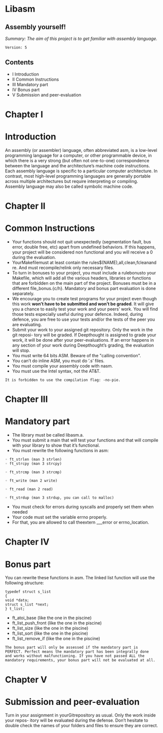 # Libasm

## Assembly yourself!

_Summary: The aim of this project is to get familiar with assembly language._

```
Version: 5
```

## Contents

- I Introduction
- II Common Instructions
- III Mandatory part
- IV Bonus part
- V Submission and peer-evaluation


# Chapter I

# Introduction

An assembly (or assembler) language, often abbreviated asm, is a low-level programming
language for a computer, or other programmable device, in which there is a very strong
(but often not one-to-one) correspondence between the language and the architecture’s
machine code instructions. Each assembly language is specific to a particular computer
architecture. In contrast, most high-level programming languages are generally portable
across multiple architectures but require interpreting or compiling. Assembly language
may also be called symbolic machine code.


# Chapter II

# Common Instructions

- Your functions should not quit unexpectedly (segmentation fault, bus error, double
    free, etc) apart from undefined behaviors. If this happens, your project will be
    considered non functional and you will receive a 0 during the evaluation.
- YourMakefilemust at least contain the rules$(NAME),all,clean,fcleanand
    re. And must recompile/relink only necessary files.
- To turn in bonuses to your project, you must include a rulebonusto your Makefile,
    which will add all the various headers, libraries or functions that are forbidden on
    the main part of the project. Bonuses must be in a different file_bonus.{c/h}.
    Mandatory and bonus part evaluation is done separately.
- We encourage you to create test programs for your project even though this work
    **won’t have to be submitted and won’t be graded**. It will give you a chance
    to easily test your work and your peers’ work. You will find those tests especially
    useful during your defence. Indeed, during defence, you are free to use your tests
    and/or the tests of the peer you are evaluating.
- Submit your work to your assigned git repository. Only the work in the git reposi-
    tory will be graded. If Deepthought is assigned to grade your work, it will be done
    after your peer-evaluations. If an error happens in any section of your work during
    Deepthought’s grading, the evaluation will stop.
- You must write 64 bits ASM. Beware of the "calling convention".
- You can’t do inline ASM, you must do ’.s’ files.
- You must compile your assembly code with nasm.
- You must use the Intel syntax, not the AT&T.

```
It is forbidden to use the compilation flag: -no-pie.
```

# Chapter III

# Mandatory part

- The library must be called libasm.a.
- You must submit a main that will test your functions and that will compile with
    your library to show that it’s functional.
- You must rewrite the following functions in asm:

```
◦ ft_strlen (man 3 strlen)
◦ ft_strcpy (man 3 strcpy)
```
```
◦ ft_strcmp (man 3 strcmp)
```
```
◦ ft_write (man 2 write)
```
```
◦ ft_read (man 2 read)
```
```
◦ ft_strdup (man 3 strdup, you can call to malloc)
```
- You must check for errors during syscalls and properly set them when needed
- Your code must set the variable errno properly.
- For that, you are allowed to call theextern ___error or errno_location.


# Chapter IV

# Bonus part

You can rewrite these functions in asm. The linked list function will use the following
structure:

```
typedef struct s_list
{
void *data;
struct s_list *next;
} t_list;
```
- ft_atoi_base (like the one in the piscine)
- ft_list_push_front (like the one in the piscine)
- ft_list_size (like the one in the piscine)
- ft_list_sort (like the one in the piscine)
- ft_list_remove_if (like the one in the piscine)

```
The bonus part will only be assessed if the mandatory part is
PERFECT. Perfect means the mandatory part has been integrally done
and works without malfunctioning. If you have not passed ALL the
mandatory requirements, your bonus part will not be evaluated at all.
```

# Chapter V

# Submission and peer-evaluation

Turn in your assignment in yourGitrepository as usual. Only the work inside your repos-
itory will be evaluated during the defense. Don’t hesitate to double check the names of
your folders and files to ensure they are correct.


